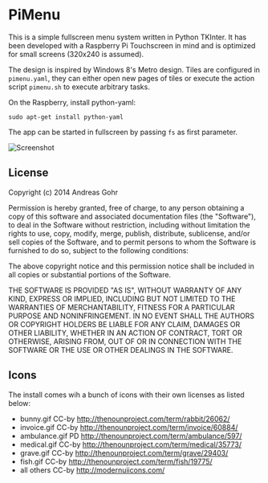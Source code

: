 PiMenu
======

This is a simple fullscreen menu system written in Python TKInter. It has been
developed with a Raspberry Pi Touchscreen in mind and is optimized for small
screens (320x240 is assumed).

The design is inspired by Windows 8's Metro design. Tiles are configured in
```pimenu.yaml```, they can either open new pages of tiles or execute the action
script ```pimenu.sh``` to execute arbitrary tasks.

On the Raspberry, install python-yaml:

    sudo apt-get install python-yaml

The app can be started in fullscreen by passing ```fs``` as first parameter.

![Screenshot](screenshot.png)

License
-------

Copyright (c) 2014 Andreas Gohr

Permission is hereby granted, free of charge, to any person obtaining a copy
of this software and associated documentation files (the "Software"), to deal
in the Software without restriction, including without limitation the rights
to use, copy, modify, merge, publish, distribute, sublicense, and/or sell
copies of the Software, and to permit persons to whom the Software is
furnished to do so, subject to the following conditions:

The above copyright notice and this permission notice shall be included in
all copies or substantial portions of the Software.

THE SOFTWARE IS PROVIDED "AS IS", WITHOUT WARRANTY OF ANY KIND, EXPRESS OR
IMPLIED, INCLUDING BUT NOT LIMITED TO THE WARRANTIES OF MERCHANTABILITY,
FITNESS FOR A PARTICULAR PURPOSE AND NONINFRINGEMENT. IN NO EVENT SHALL THE
AUTHORS OR COPYRIGHT HOLDERS BE LIABLE FOR ANY CLAIM, DAMAGES OR OTHER
LIABILITY, WHETHER IN AN ACTION OF CONTRACT, TORT OR OTHERWISE, ARISING FROM,
OUT OF OR IN CONNECTION WITH THE SOFTWARE OR THE USE OR OTHER DEALINGS IN
THE SOFTWARE.

Icons
-----

The install comes wih a bunch of icons with their own licenses as listed below:

* bunny.gif     CC-by   http://thenounproject.com/term/rabbit/26062/
* invoice.gif   CC-by   http://thenounproject.com/term/invoice/60884/
* ambulance.gif PD      http://thenounproject.com/term/ambulance/597/
* medical.gif   CC-by   http://thenounproject.com/term/medical/35773/
* grave.gif     CC-by   http://thenounproject.com/term/grave/29403/
* fish.gif      CC-by   http://thenounproject.com/term/fish/19775/
* all others    CC-by   http://modernuiicons.com/
